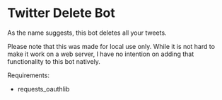 # Twitter Delete Bot

As the name suggests, this bot deletes all your tweets.

Please note that this was made for local use only. While it is not hard to make it work on a web server, I have no intention on adding that functionality to this bot natively.

Requirements:

- requests_oauthlib